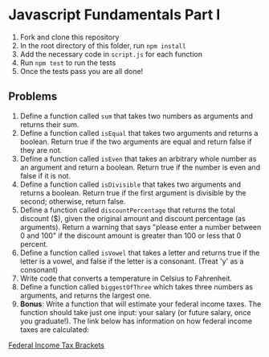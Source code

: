# Javascript Fundamentals Part I

1. Fork and clone this repository
2. In the root directory of this folder, run `npm install`
1. Add the necessary code in `script.js` for each function
2. Run `npm test` to run the tests 
2. Once the tests pass you are all done!

## Problems

1. Define a function called `sum` that takes two numbers as arguments and returns their sum.
1. Define a function called `isEqual` that takes two arguments and returns a boolean. Return true if the two arguments are equal and return false if they are not.
1. Define a function called `isEven` that takes an arbitrary whole number as an argument and return a boolean. Return true if the number is even and false if it is not.
1. Define a function called `isDivisible` that takes two arguments and returns a boolean. Return true if the first argument is divisible by the second; otherwise, return false.
1. Define a function called `discountPercentage` that returns the total discount ($), given the original amount and discount percentage (as arguments). Return a warning that says "please enter a number between 0 and 100" if the discount amount is greater than 100 or less that 0 percent.
1. Define a function called `isVowel` that takes a letter and returns true if the letter is a vowel, and false if the letter is a consonant. (Treat 'y' as a consonant)
1. Write code that converts a temperature in Celsius to Fahrenheit. 
1. Define a function called `biggestOfThree` which takes three numbers as arguments, and returns the largest one.
1. **Bonus**: Write a function that will estimate your federal income taxes. The function should take just one input: your salary (or future salary, once you graduate!). The link below has information on how federal income taxes are calculated:

[Federal Income Tax Brackets](http://www.efile.com/tax-service/tax-calculator/tax-brackets/)
